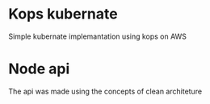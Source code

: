 # Kops kubernate

Simple kubernate implemantation using kops on AWS


# Node api 

The api was made using the concepts of clean architeture
